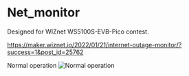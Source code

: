 # Net_monitor

Designed for WIZnet WS5100S-EVB-Pico contest.

https://maker.wiznet.io/2022/01/21/internet-outage-monitor/?success=1&post_id=25762



Normal operation
![Normal operation](https://user-images.githubusercontent.com/13513067/163268171-bf12c3cf-5f02-479a-9589-0dea13837136.jpg)
